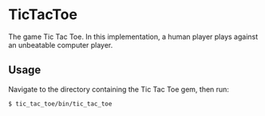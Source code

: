 # TicTacToe

The game Tic Tac Toe. In this implementation, a human player plays against an unbeatable computer player.

## Usage

Navigate to the directory containing the Tic Tac Toe gem, then run:

    $ tic_tac_toe/bin/tic_tac_toe
